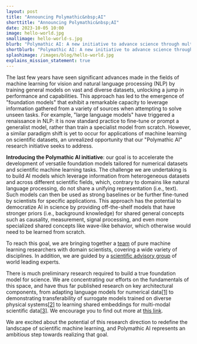 ```yaml
---
layout: post
title: "Announcing Polymathic&nbsp;AI"
shorttitle: "Announcing Polymathic&nbsp;AI"
date: 2023-10-05 10:00
image: hello-world.jpg
smallimage: hello-world-s.jpg
blurb: "Polymathic AI: A new initiative to advance science through multi-disciplinary AI"
shortblurb: "Polymathic AI: A new initiative to advance science through multi-disciplinary AI"
splashimage: /images/blog/hello-world.jpg
explains_mission_statement: true
---
```


The last few years have seen significant advances made in the fields of machine learning for vision and natural language processing (NLP) by training general models on vast and diverse datasets, unlocking a jump in performance and capabilities.
This approach has led to the emergence of "foundation models" that exhibit a remarkable capacity to leverage information gathered from a variety of sources when  attempting to solve unseen tasks.
For example, "large language models" have triggered a renaissance in NLP: it is now standard practice to fine-tune or prompt a generalist model, rather than train a specialist model from scratch.
However, a similar paradigm shift is yet to occur for applications of machine learning on scientific datasets, an unrealized opportunity that our "Polymathic AI" research initiative seeks to address.

**Introducing the Polymathic AI initiative**: our goal is to accelerate the development of versatile foundation models tailored for numerical datasets and scientific machine learning tasks.
The challenge we are undertaking is to build AI models which leverage information from heterogeneous datasets and across different scientific fields, which, contrary to domains like natural language processing, do not share a unifying representation (i.e., text).
Such models can then be used as strong baselines or be further fine-tuned by scientists for specific applications.
This approach has the potential to democratize AI in science by providing off-the-shelf models that have stronger priors (i.e., background knowledge) for shared general concepts such as causality, measurement, signal processing, and even more specialized shared concepts like wave-like behavior, which otherwise would need to be learned from scratch.

To reach this goal, we are bringing together a [team](/#team) of pure machine learning researchers with domain scientists, covering a wide variety of disciplines. In addition, we are guided by a [scientific advisory group](/#sag) of world leading experts.

There is much preliminary research required to build a true foundation model for science.
We are concentrating our efforts on the fundamentals of this space, and have thus far published research on key architectural components, from adapting language models for numerical data[[1]](/2023/10/05/xVal-number-encoding.html) to demonstrating transferability of surrogate models trained on diverse physical systems[[2]](/2023/10/05/multiple-physics-pretraining.html) to learning shared embeddings for multi-modal scientific data[[3]](/2023/10/05/astroclip.html).
We encourage you to find out more at [this link](/blog.html).

We are excited about the potential of this research direction to redefine the landscape of scientific machine learning, and Polymathic AI represents an ambitious step towards realizing that goal.
